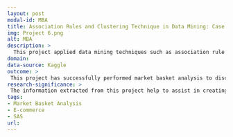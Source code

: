 ```yaml
---
layout: post
modal-id: MBA
title: Association Rules and Clustering Technique in Data Mining: Case Study of Online Retail
img: Project 6.png
alt: MBA
description: >
  This project applied data mining techniques such as association rule mining also known as market basket analysis and clustering on online retail data to extract useful insight and interesting pattern which would help in marketing analysis.
domain: 
data-source: Kaggle
outcome: >
 This project has successfully performed market basket analysis to discover strong association between items such that both items were bought frequently together while clustering provided information on  customers’ purchase behavior and forms cluster based on their similarities.
research-significance: >
 The information extracted from this project help to assist in creating product recommendation and designing targeted marketing campaign.
tags:
- Market Basket Analysis
- E-commerce
- SAS
url: 
---
```

